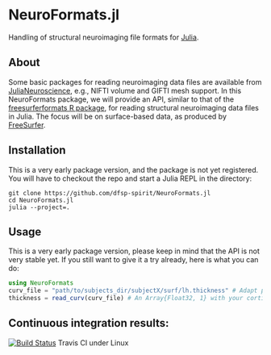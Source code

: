 # NeuroFormats.jl

Handling of structural neuroimaging file formats for [Julia](https://julialang.org).

## About

Some basic packages for reading neuroimaging data files are available from [JuliaNeuroscience](https://github.com/JuliaNeuroscience), e.g., NIFTI volume and GIFTI mesh support. In this NeuroFormats package, we will provide an API, similar to that of the [freesurferformats R package](https://github.com/dfsp-spirit/freesurferformats), for reading structural neuroimaging data files in Julia. The focus will be on surface-based data, as produced by [FreeSurfer](https://freesurfer.net).

## Installation

This is a very early package version, and the package is not yet registered. You will have to checkout the repo and start a Julia REPL in the directory:

```shell
git clone https://github.com/dfsp-spirit/NeuroFormats.jl
cd NeuroFormats.jl
julia --project=.
```

## Usage

This is a very early package version, please keep in mind that the API is not very stable yet. If you still want to give it a try already, here is what you can do:

```julia
using NeuroFormats
curv_file = "path/to/subjects_dir/subjectX/surf/lh.thickness" # Adapt path to your data.
thickness = read_curv(curv_file) # An Array{Float32, 1} with your cortical thickness data.
```

## Continuous integration results:

[![Build Status](https://travis-ci.org/dfsp-spirit/NeuroFormats.jl.svg?branch=main)](https://travis-ci.org/dfsp-spirit/NeuroFormats.jl) Travis CI under Linux

